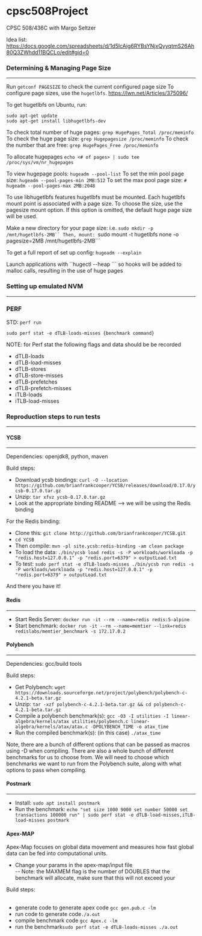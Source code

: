 # cpsc508Project
CPSC 508/436C with Margo Seltzer

Idea list: https://docs.google.com/spreadsheets/d/1d5IcAig6RYBsYNjxQyyqtmS26Ah80Q3ZWhdd11BQCLo/edit#gid=0


### Determining & Managing Page Size

---

Run ```getconf PAGESIZE``` to check the current configured page size 
To configure page sizes, use the ```hugetlbfs```. https://lwn.net/Articles/375096/

To get hugetlbfs on Ubuntu, run:

```
sudo apt-get update
sudo apt-get install libhugetlbfs-dev
```

To check total number of huge pages: ```grep HugePages_Total /proc/meminfo```
To check the huge page size: ```grep Hugepagesize /proc/meminfo```
To check the number that are free: ```grep HugePages_Free /proc/meminfo```

To allocate hugepages ```echo <# of pages> | sudo tee /proc/sys/vm/nr_hugepages```

To view hugepage pools: ```hugeadm --pool-list```
To set the min pool page size: ```hugeadm --pool-pages-min 2MB:512```
To set the max pool page size: ```# hugeadm --pool-pages-max 2MB:2048```

To use libhugetlbfs features hugetlbfs must be mounted.  Each hugetlbfs mount point is associated with a page size.  To choose the size, use the pagesize mount option.  If this option is omitted, the default huge page size will be used.

Make a new directory for your page size: i.e. ```sudo mkdir -p /mnt/hugetlbfs-2MB``
Then, mount: ```sudo mount -t hugetlbfs none -o pagesize=2MB /mnt/hugetlbfs-2MB```

To get a full report of set up config: ```hugeadm --explain```

Launch applications with ``hugectl --heap <application>``` so hooks will be added to malloc calls, resulting in the use of huge pages

### Setting up emulated NVM

---


### PERF

STD: ```perf run``` 

```sudo perf stat -e dTLB-loads-misses {benchmark command}```

NOTE: for Perf stat the following flags and data should be be recorded
 - dTLB-loads                                         
 - dTLB-load-misses                                   
 - dTLB-stores                                        
 - dTLB-store-misses                                  
 - dTLB-prefetches                                   
 - dTLB-prefetch-misses                              
 - iTLB-loads                                        
 - iTLB-load-misses                                  



### Reproduction steps to run tests

---


#### YCSB

---


Dependencies: openjdk8, python, maven <br>

Build steps: <br>

- Download ycsb bindings: ```curl -O --location https://github.com/brianfrankcooper/YCSB/releases/download/0.17.0/ycsb-0.17.0.tar.gz```
- Unzip: ```tar xfvz ycsb-0.17.0.tar.gz```
- Look at the appropriate binding README --> we will be using the Redis binding

For the Redis binding:

- Clone this: ```git clone http://github.com/brianfrankcooper/YCSB.git```
- ```cd YCSB```
- Then compile: ```mvn -pl site.ycsb:redis-binding -am clean package```
- To load the data: ```./bin/ycsb load redis -s -P workloads/workloada -p "redis.host=127.0.0.1" -p "redis.port=6379" > outputLoad.txt```
- To test: ```sudo perf stat -e dTLB-loads-misses ./bin/ycsb run redis -s -P workloads/workloada -p "redis.host=127.0.0.1" -p "redis.port=6379" > outputLoad.txt``` 

And there you have it!


#### Redis

---


- Start Redis Server: ```docker run -it --rm --name=redis redis:5-alpine```
- Start benchmark: ```docker run -it --rm --name=memtier --link=redis redislabs/memtier_benchmark -s 172.17.0.2```


#### Polybench

---


Dependencies: gcc/build tools <br>

Build steps: <br>

- Get Polybench: ```wget https://downloads.sourceforge.net/project/polybench/polybench-c-4.2.1-beta.tar.gz```
- Unzip: ```tar -xzf polybench-c-4.2.1-beta.tar.gz && cd polybench-c-4.2.1-beta.tar.gz```
- Compile a polybench benchmark(s): ```gcc -O3 -I utilities -I linear-algebra/kernels/atax utilities/polybench.c linear-algebra/kernels/atax/atax.c -DPOLYBENCH_TIME -o atax_time```
- Run the compiled benchmark(s): (in this case) ```./atax_time```

Note, there are a bunch of different options that can be passed as macros using -D when compiling. There are also a whole bunch of different benchmarks for us to choose from. We will need to choose which benchmarks we want to run from the Polybench suite, along with what options to pass when compiling. 


#### Postmark

---

- Install: ```sudo apt install postmark```
- Run the benchmark: ```echo "set size 1000 9000
set number 50000
set transactions 100000
run" | sudo perf stat -e dTLB-load-misses,iTLB-load-misses postmark```



#### Apex-MAP
Apex-Map focuses on global data movement and measures how fast global data can be fed into computational units.

- Change your params in the apex-map/input file <br> 
-- Note: the MAXMEM flag is the number of DOUBLES that the benchmark will allocate, make sure that this will not exceed your <br>

Build steps: <br> <br>

- generate code to generate apex code ```gcc gen.pub.c -lm ``` <br>
- run code to generate code```./a.out``` <br>
- compile benchmark code ```gcc Apex.c -lm``` <br>
- run the benchmark```sudo perf stat -e dTLB-loads-misses ./a.out ``` <br>
 
